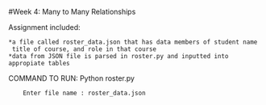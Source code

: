 #Week 4: Many to Many Relationships

Assignment included:

	*a file called roster_data.json that has data members of student name
	 title of course, and role in that course
	*data from JSON file is parsed in roster.py and inputted into appropiate tables

COMMAND TO RUN:
	Python roster.py

		Enter file name : roster_data.json
